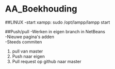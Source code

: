 # AA_Boekhouding

##LINUX
  -start xampp: sudo /opt/lampp/lampp start
  
##Push/pull
  -Werken in eigen branch in NetBeans <br />
  -Nieuwe pagina's adden <br />
  -Steeds commiten <br />
  1) pull van master <br />
  2) Push naar eigen <br />
  3) Pull request op github naar master <br />
  
